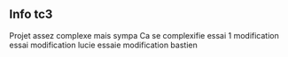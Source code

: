 ## Info tc3

Projet assez complexe mais sympa
Ca se complexifie
essai 1 modification
essai modification lucie
essaie modification bastien
